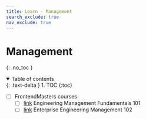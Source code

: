 ```yaml
---
title: Learn - Management
search_exclude: true
nav_exclude: true
---
```


<!-- prettier-ignore-start -->
# Management
{: .no_toc }

<details open markdown="block">
  <summary>
    Table of contents
  </summary>
  {: .text-delta }
1. TOC
{:toc}
</details>

<!-- prettier-ignore-end -->

-   [ ] FrontendMasters courses
    -   [ ] [link](https://frontendmasters.com/courses/intro-management/) Engineering Management Fundamentals 101
    -   [ ] [link](https://frontendmasters.com/courses/engineering-management/) Enterprise Engineering Management 102
